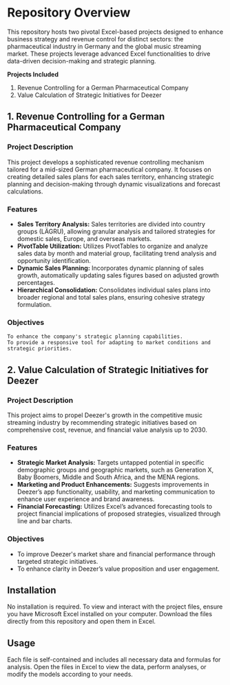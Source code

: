 # **Repository Overview**

This repository hosts two pivotal Excel-based projects designed to enhance business strategy and revenue control for distinct sectors: the pharmaceutical industry in Germany and the global music streaming market. These projects leverage advanced Excel functionalities to drive data-driven decision-making and strategic planning.

**Projects Included**

1. Revenue Controlling for a German Pharmaceutical Company
2. Value Calculation of Strategic Initiatives for Deezer


## **1. Revenue Controlling for a German Pharmaceutical Company**
### **Project Description**

This project develops a sophisticated revenue controlling mechanism tailored for a mid-sized German pharmaceutical company. It focuses on creating detailed sales plans for each sales territory, enhancing strategic planning and decision-making through dynamic visualizations and forecast calculations.

### **Features**

- **Sales Territory Analysis:** Sales territories are divided into country groups (LÄGRU), allowing granular analysis and tailored strategies for domestic sales, Europe, and overseas markets.
- **PivotTable Utilization:** Utilizes PivotTables to organize and analyze sales data by month and material group, facilitating trend analysis and opportunity identification.
- **Dynamic Sales Planning:** Incorporates dynamic planning of sales growth, automatically updating sales figures based on adjusted growth percentages.
- **Hierarchical Consolidation:** Consolidates individual sales plans into broader regional and total sales plans, ensuring cohesive strategy formulation.

### **Objectives**

    To enhance the company's strategic planning capabilities.
    To provide a responsive tool for adapting to market conditions and strategic priorities.

## **2. Value Calculation of Strategic Initiatives for Deezer**
### **Project Description**

This project aims to propel Deezer's growth in the competitive music streaming industry by recommending strategic initiatives based on comprehensive cost, revenue, and financial value analysis up to 2030.

### **Features**

- **Strategic Market Analysis:** Targets untapped potential in specific demographic groups and geographic markets, such as Generation X, Baby Boomers, Middle and South Africa, and the MENA regions.
- **Marketing and Product Enhancements:** Suggests improvements in Deezer’s app functionality, usability, and marketing communication to enhance user experience and brand awareness.
- **Financial Forecasting:** Utilizes Excel’s advanced forecasting tools to project financial implications of proposed strategies, visualized through line and bar charts.

### **Objectives**

- To improve Deezer's market share and financial performance through targeted strategic initiatives.
- To enhance clarity in Deezer’s value proposition and user engagement.


## **Installation**

No installation is required. To view and interact with the project files, ensure you have Microsoft Excel installed on your computer. Download the files directly from this repository and open them in Excel.

## **Usage**

Each file is self-contained and includes all necessary data and formulas for analysis. Open the files in Excel to view the data, perform analyses, or modify the models according to your needs.
